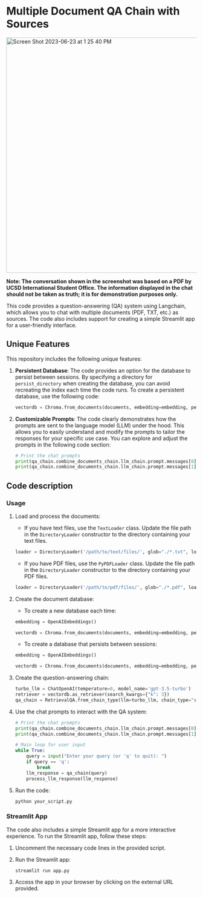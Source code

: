 # Multiple Document QA Chain with Sources

<img width="622" alt="Screen Shot 2023-06-23 at 1 25 40 PM" src="https://github.com/jmayank23/Multiple-Document-QAChain-withSources/assets/27727185/f2e9edff-09a3-4bfd-9a5f-a2b3516cf415">

**Note: The conversation shown in the screenshot was based on a PDF by UCSD International Student Office. The information displayed in the chat should not be taken as truth; it is for demonstration purposes only.**

This code provides a question-answering (QA) system using Langchain, which allows you to chat with multiple documents (PDF, TXT, etc.) as sources. The code also includes support for creating a simple Streamlit app for a user-friendly interface.

## Unique Features

This repository includes the following unique features:

1. **Persistent Database**: The code provides an option for the database to persist between sessions. By specifying a directory for `persist_directory` when creating the database, you can avoid recreating the index each time the code runs. To create a persistent database, use the following code:
   ```python
   vectordb = Chroma.from_documents(documents, embedding=embedding, persist_directory='db')
   ```

2. **Customizable Prompts**: The code clearly demonstrates how the prompts are sent to the language model (LLM) under the hood. This allows you to easily understand and modify the prompts to tailor the responses for your specific use case. You can explore and adjust the prompts in the following code section:
   ```python
   # Print the chat prompts
   print(qa_chain.combine_documents_chain.llm_chain.prompt.messages[0].prompt.template)
   print(qa_chain.combine_documents_chain.llm_chain.prompt.messages[1].prompt.template)
   ```

## Code description

### Usage

1. Load and process the documents:
   - If you have text files, use the `TextLoader` class. Update the file path in the `DirectoryLoader` constructor to the directory containing your text files.
   ```python
   loader = DirectoryLoader('/path/to/text/files/', glob="./*.txt", loader_cls=TextLoader)
   ```
   - If you have PDF files, use the `PyPDFLoader` class. Update the file path in the `DirectoryLoader` constructor to the directory containing your PDF files.
   ```python
   loader = DirectoryLoader('/path/to/pdf/files/', glob="./*.pdf", loader_cls=PyPDFLoader)
   ```

2. Create the document database:
   - To create a new database each time:
   ```python
   embedding = OpenAIEmbeddings()
   
   vectordb = Chroma.from_documents(documents, embedding=embedding, persist_directory=None)
   ```
   - To create a database that persists between sessions:
   ```python
   embedding = OpenAIEmbeddings()
   
   vectordb = Chroma.from_documents(documents, embedding=embedding, persist_directory='db')
   ```

3. Create the question-answering chain:
   ```python
   turbo_llm = ChatOpenAI(temperature=0, model_name='gpt-3.5-turbo')
   retriever = vectordb.as_retriever(search_kwargs={"k": 3})
   qa_chain = RetrievalQA.from_chain_type(llm=turbo_llm, chain_type="stuff", retriever=retriever, return_source_documents=True)
   ```

4. Use the chat prompts to interact with the QA system:
   ```python
   # Print the chat prompts
   print(qa_chain.combine_documents_chain.llm_chain.prompt.messages[0].prompt.template)
   print(qa_chain.combine_documents_chain.llm_chain.prompt.messages[1].prompt.template)
   
   # Main loop for user input
   while True:
       query = input("Enter your query (or 'q' to quit): ")
       if query == 'q':
           break
       llm_response = qa_chain(query)
       process_llm_response(llm_response)
   ```

5. Run the code:
   ```shell
   python your_script.py
   ```

### Streamlit App

The code also includes a simple Streamlit app for a more interactive experience. To run the Streamlit app, follow these steps:

1. Uncomment the necessary code lines in the provided script.

2. Run the Streamlit app:
   ```shell
   streamlit run app.py
   ```

3. Access the app in your browser by clicking on the external URL provided.

